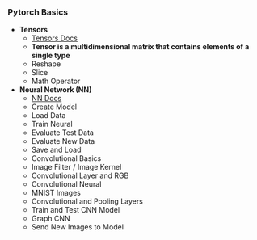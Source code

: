 ### Pytorch Basics

- **Tensors**
  - [Tensors Docs](https://pytorch.org/docs/stable/tensors.html)
  - **Tensor is a multidimensional matrix that contains elements of a single type**
  - Reshape
  - Slice
  - Math Operator
- **Neural Network (NN)**
  - [NN Docs](https://pytorch.org/docs/stable/nn.html)
  - Create Model
  - Load Data
  - Train Neural
  - Evaluate Test Data
  - Evaluate New Data
  - Save and Load
  - Convolutional Basics
  - Image Filter / Image Kernel
  - Convolutional Layer and RGB
  - Convolutional Neural
  - MNIST Images
  - Convolutional and Pooling Layers
  - Train and Test CNN Model
  - Graph CNN
  - Send New Images to Model